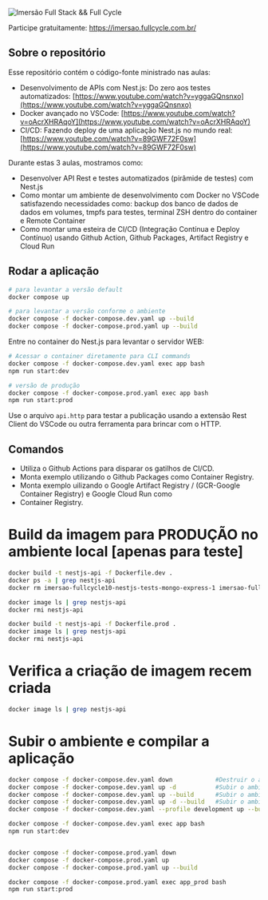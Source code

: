 ![Imersão Full Stack && Full Cycle](https://events-fullcycle.s3.amazonaws.com/events-fullcycle/static/site/img/grupo_4417.png)

Participe gratuitamente: https://imersao.fullcycle.com.br/

## Sobre o repositório

Esse repositório contém o código-fonte ministrado nas aulas:

- Desenvolvimento de APIs com Nest.js: Do zero aos testes automatizados: [https://www.youtube.com/watch?v=yggaGQnsnxo](https://www.youtube.com/watch?v=yggaGQnsnxo)
- Docker avançado no VSCode: [https://www.youtube.com/watch?v=oAcrXHRAqoY](https://www.youtube.com/watch?v=oAcrXHRAqoY)
- CI/CD: Fazendo deploy de uma aplicação Nest.js no mundo real: [https://www.youtube.com/watch?v=89GWF72F0sw](https://www.youtube.com/watch?v=89GWF72F0sw)

Durante estas 3 aulas, mostramos como:

- Desenvolver API Rest e testes automatizados (pirâmide de testes) com Nest.js
- Como montar um ambiente de desenvolvimento com Docker no VSCode satisfazendo necessidades como: backup dos banco de dados de dados em volumes, tmpfs para testes, terminal ZSH dentro do container e Remote Container
- Como montar uma esteira de CI/CD (Integração Contínua e Deploy Contínuo) usando Github Action, Github Packages, Artifact Registry e Cloud Run

## Rodar a aplicação

```bash
# para levantar a versão default
docker compose up

# para levantar a versão conforme o ambiente
docker compose -f docker-compose.dev.yaml up --build
docker compose -f docker-compose.prod.yaml up --build
```

Entre no container do Nest.js para levantar o servidor WEB:

```bash
# Acessar o container diretamente para CLI commands
docker compose -f docker-compose.dev.yaml exec app bash
npm run start:dev

# versão de produção
docker compose -f docker-compose.prod.yaml exec app bash
npm run start:prod
```

Use o arquivo `api.http` para testar a publicação usando a extensão Rest Client do VSCode ou outra ferramenta para brincar com o HTTP.

## Comandos

- Utiliza o Github Actions para disparar os gatilhos de CI/CD.
- Monta exemplo utilizando o Github Packages como Container Registry.
- Monta exemplo uilizando o Google Artifact Registry / (GCR-Google Container Registry) e Google Cloud Run como
- Container Registry.

# Build da imagem para PRODUÇÃO no ambiente local [apenas para teste]

```bash
docker build -t nestjs-api -f Dockerfile.dev .
docker ps -a | grep nestjs-api
docker rm imersao-fullcycle10-nestjs-tests-mongo-express-1 imersao-fullcycle10-nestjs-tests-db-1

docker image ls | grep nestjs-api
docker rmi nestjs-api

docker build -t nestjs-api -f Dockerfile.prod .
docker image ls | grep nestjs-api
docker rmi nestjs-api

```

# Verifica a criação de imagem recem criada

```bash
docker image ls | grep nestjs-api
```

# Subir o ambiente e compilar a aplicação

```bash
docker compose -f docker-compose.dev.yaml down            #Destruir o ambiente
docker compose -f docker-compose.dev.yaml up -d           #Subir o ambiente com terminal detachado
docker compose -f docker-compose.dev.yaml up --build      #Subir o ambiente compilando a aplicação
docker compose -f docker-compose.dev.yaml up -d --build   #Subir o ambiente com terminal detachado compilando a aplicação
docker compose -f docker-compose.dev.yaml --profile development up --build #Cria o ambiente baseado em profile

docker compose -f docker-compose.dev.yaml exec app bash
npm run start:dev


docker compose -f docker-compose.prod.yaml down
docker compose -f docker-compose.prod.yaml up
docker compose -f docker-compose.prod.yaml up --build

docker compose -f docker-compose.prod.yaml exec app_prod bash
npm run start:prod
```
